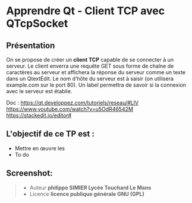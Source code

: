 ﻿Apprendre Qt  -   Client TCP avec QTcpSocket
================
Présentation
----
On se propose de créer un **client TCP** capable de se connecter à un serveur. Le client enverra une requête GET sous forme de chaîne de caractères au serveur et affichera la réponse du serveur comme un texte dans un QtextEdit. Le nom d’hôte du serveur est à saisir (on utilisera example.com sur le port 80). Un label permettra de savoir si la connexion avec le serveur est établie.

Doc : https://qt.developpez.com/tutoriels/reseau/#LIV
https://www.youtube.com/watch?v=u5OdR46542M
https://stackedit.io/editor#
 
L'objectif de ce TP est :
---
 - Mettre en œuvre les 
 - To do
 
Screenshot:
----

> - Auteur  **philippe SIMIER Lycée Touchard Le Mans**
> - Licence  **licence publique générale GNU (GPL)**
